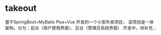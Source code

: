 # takeout
基于SpringBoot+MyBatis Plus+Vue 开发的一个小型外卖项目， 该项目是一体架构，分为：前台（用户使用界面）、后台（管理员系统界面）  开发中，待补充...
